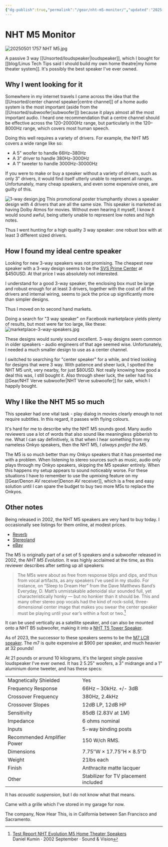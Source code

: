 ```yaml
---
{"dg-publish":true,"permalink":"/gear/nht-m5-monitor/","updated":"2025-08-20T14:24:05.035-07:00"}
---
```


# NHT M5 Monitor

![20250501 1757 NHT M5.jpg](/img/user/Embeds/20250501%201757%20NHT%20M5.jpg)

A passive 3 way [[Unsorted/loudspeaker\|loudspeaker]], which I bought for [[blog/Linus Tech Tips said I should build my own home theatre\|my home theater system]]. It's possibly the best speaker I've ever owned. 

## Why I went looking for it

Somewhere in my internet travels I came across the idea that the [[Unsorted/center channel speaker\|centre channel]] of a home audio system is the most important (aside from the [[Unsorted/subwoofer\|subwoofer]]) because it plays almost all the most important audio. I heard one recommendation that a centre channel should be effective across the 120–20000Hz range, but particularly in the 120–8000Hz range, which covers most human speech. 

Doing this well requires a variety of drivers. For example, the NHT M5 covers a wide range like so:
- A 5" woofer to handle 66Hz–380Hz
- A 3" driver to handle 380Hz–3000Hz
- A 1" tweeter to handle 3000Hz–30000Hz

If you were to make or buy a speaker without a variety of drivers, such as only 3" drivers, it would find itself utterly unable to represent all ranges. Unfortunately, many cheap speakers, and even some expensive ones, are guilty of this.

![1-way design.jpg](/img/user/1-way%20design.jpg)
This promotional poster triumphantly shows a speaker design with 4 drivers that are all the same size. This speaker is marketed as having Dolby Atmos for movies. Without even hearing it myself, I know it would sound awful, being utterly unable to represent low notes and high notes.

Thus I went hunting for a high quality 3 way speaker: one robust box with at least 3 different sized drivers.

## How I found my ideal centre speaker

Looking for new 3-way speakers was not promising. The cheapest new speaker with a 3-way design seems to be the [SVS Prime Center](https://www.amazon.com/SVS-Prime-Center-Speaker-Premium/dp/B00PASUGTC/?th=1) at $450USD. At that price I was absolutely not interested. 

I understand for a good 3-way speaker, the enclosing box must be large and robust enough for at least 3 drivers, together with the cost of all the drivers and internal wiring, seems to jack the price up significantly more than simpler designs. 

Thus I moved on to second hand markets. 

Doing a search for "3 way speaker"  on Facebook marketplace yields plenty of results, but most were far too large, like these:
![marketplace-3-way-speakers.jpg](/img/user/marketplace-3-way-speakers.jpg)

These designs would surely sound excellent. 3-way designs seem common in older speakers - audio engineers of that age seemed wise. Unfortunately, I needed a much smaller design to use as a center channel.

I switched to searching for "center speaker" for a while, and tried looking for designs that were 3 way. With patience and sheer luck, I spotted the NHT M5  unit, very nearby, for just $80USD. Not really knowing how good a deal this was, I still bought it. Also through sheer luck, the seller had his [[Gear/NHT Verve subwoofer\|NHT Verve subwoofer]] for sale, which I happily bought.

## Why I like the NHT M5 so much

This speaker had one vital task - play dialog in movies clearly enough to not require subtitles. In this regard, it passes with flying colours.

It's hard for me to describe why the NHT M5 sounds good. Many audio reviewers use a lot of words that also sound like meaningless gibberish to me. What I can say definitively, is that when I hear something from my nameless Onkyo speakers, then the NHT M5, *I always prefer the M5*.

The M5 is so much better than my Onkyo speakers that it has presented me with a problem. When listening to stereo sources such as music, audio only plays through my Onkyo speakers, skipping the M5 speaker entirely. When this happens my setup appears to sound noticeably worse. For these situations I have to remember to use the upmixing feature on my [[Gear/Denon AV receiver\|Denon AV receiver]], which is a free and easy solution until I can spare the budget to buy two more M5s to replace the Onkyos.

## Other notes

Being released in 2002, the NHT M5 speakers are very hard to buy today. I occasionally see listings for them online, at modest prices.
- [Reverb](https://reverb.com/item/988957-nht-evolution-m5-s-black)
- [Stereoland](https://stereoland.com/product/pre-owned-nht-m-5-lcr-speakers/)
- [eBay](https://www.ebay.com/itm/236022539827?_skw=nht+m5&itmmeta=01JTCA4ESWJ3RPMD31MTPGWR09&hash=item36f40a2633:g:cL4AAeSwG5Bn5IKd&itmprp=enc%3AAQAKAAAA4FkggFvd1GGDu0w3yXCmi1cXGTsbvJKSKGHMLvVo03SSlSx61vCHOeun1lDn7u384WRvKcJiy9i8qZ5j9WGlK8BIuTG5eWW3i1DztIG%2F7hF237PDLcPOLYHxGtzdaESrMiqwW1QEHDxnk0OZX6NBHupoMiOIrE8PDozUujSjvbFfHK9WHrAzbMXaZo2qqypi7pCedNaFRq7E%2F41R2%2Bvxuw947f%2BwgGOvl7f21iBCutIxLRZeMVPLbUyvNUt1oP0JYnMVqVhhQ4A6rFnvtkjQdWkWPOpDHEjZXVh75zbfBSw7%7Ctkp%3ABk9SR4ztkYrTZQ)

The M5 is originally part of a set of 5 speakers and a subwoofer released in 2002, the *NHT M5 Evolution*. It was highly acclaimed at the time, as this reviewer describes after setting up all speakers:

> The M5s were about as free from response blips and dips, and thus from vocal artifacts, as any speakers I’ve used in my studio. For instance, on “Sleep to Dream Her” from the Dave Matthews Band’s Everyday, D. Matt’s unmistakable adenoidal slur sounded full, yet characteristically honky — but no honkier than it should be. This and many other stereo pop vocals had the kind of rock-solid, three-dimensional center image that makes you swear the center speaker must be playing until your ear’s within a foot or two.[^1]

It can be used vertically as a satellite speaker, and can also be mounted onto a NHT B5 subwoofer, making it into a [NHT T5 Tower Speaker](https://www.avsforum.com/threads/nht-t5-vs-t6.310137/).

As of 2023, the successor to these speakers seems to be the [M7 LCR speaker](https://www.nhthifi.com/products/m-7-lcr-speaker-single). The m7 is quite expensive at $900 per speaker, and much heavier at 32 pounds!

At 21 pounds or around 10 kilograms, it's the largest single passive loudspeaker I've ever owned. It has 2 5.25" woofers, a 3" midrange and a 1" aluminium dome tweeter, and has these specs:

|                             |                                      |
| --------------------------- | ------------------------------------ |
| Magnetically Shielded       | Yes                                  |
| Frequency Response          | 66Hz – 30kHz. +/- 3dB                |
| Crossover Frequency         | 380Hz, 2.4kHz                        |
| Crossover Slopes            | 12dB LP, 12dB HP                     |
| Sensitivity                 | 85dB (2.83V at 1M)                   |
| Impedance                   | 6 ohms nominal                       |
| Inputs                      | 5-way binding posts                  |
| Recommended Amplifier Power | 150 W/ch RMS.                        |
| Dimensions                  | 7.75″W × 17.75″H × 8.5″D             |
| Weight                      | 21lbs each                           |
| Finish                      | Anthracite matte lacquer             |
| Other                       | Stabilizer for TV placement included |

It has *acoustic suspension*, but I do not know what that means.

Came with a grille which I've stored in my garage for now.

The company, Now Hear This, is in California between San Francisco and Sacramento.

[^1]: [Test Report NHT Evolution M5 Home Theater Speakers](https://www.avsforum.com/attachments/69049)<br /> Daniel Kumin ‧ 2002 September ‧ Sound & Vision